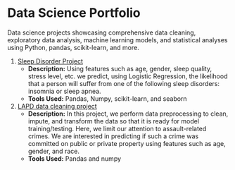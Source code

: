 # Data Science Portfolio
Data science projects showcasing comprehensive data cleaning, exploratory data analysis, machine learning models, and statistical analyses using Python, pandas, scikit-learn, and more.

1. [Sleep Disorder Project](https://github.com/Christian-Morgan/Data-Science-Portfolio/tree/main/Sleep%20Disorder%20Project)
   - **Description:** Using features such as age, gender, sleep quality, stress level, etc. we predict, using Logistic Regression, the likelihood that a person will suffer from one of the following sleep disorders: insomnia or sleep apnea.
   - **Tools Used:** Pandas, Numpy, scikit-learn, and seaborn
2. [LAPD data cleaning project](https://github.com/Christian-Morgan/Data-Science-Portfolio/tree/main/Sleep%20Disorder%20Project)
   - **Description:** In this project, we perform data preprocessing to clean, impute, and transform the data so that it is ready for model training/testing. Here, we limit our attention to assault-related crimes. We are interested in predicting if such a crime was committed on public or private property using features such as age, gender, and race.
   - **Tools Used:** Pandas and numpy
